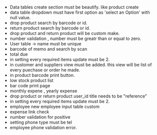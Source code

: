 - Data tables create section must be beautify. like product create
- data table dropdown must have first option as 'select an Option' with null value.
- drop product search by barcode or id.
- return product search by barcode or id.
- drop product and return product will be custom make.
- number validation , number must be greatr than or equal to zero.
- User table -> name must be unique
- barcode of memo and search by scan
- total due 
- in setting every required items update must be 2.
- in customer and suppliers view must be added. this view will be list of every puechase or order he made. 
- in product barcode print button.
- low stock product list
- bar code print page
- monthly expene , yearly expense
- drop product or return product user_id title needs to be "reference"
- in setting every required items update must be 2.
- employee new employee input table custom
- expense link check
- number validation for positive
- setting phone type must be tel
- employee phone validation error. 


